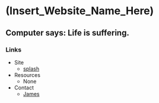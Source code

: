 # (Insert_Website_Name_Here)

## Computer says: Life is suffering.

### Links
- Site
  - [splash](https://jimmmyjoe.github.io/)
- Resources
  - None
- Contact
  - [James](https://docs.google.com/document/d/e/2PACX-1vTHSzknSm33UXYDpgz1IUiv3OUc1NGcjimPSzGAT33iAK3oD8oZPwqmMv7n_dc65JAKEHgGcV3NOBBx/pub?embedded=true)
